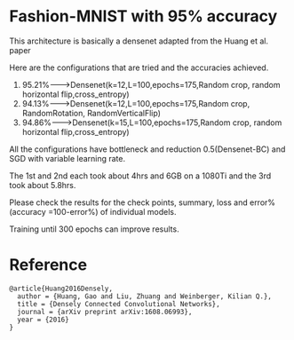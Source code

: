 # Fashion-MNIST with 95% accuracy
This architecture is basically a densenet adapted from the Huang et al. paper

Here are the configurations that are tried and the accuracies achieved.

1. 95.21%--->Densenet(k=12,L=100,epochs=175,Random crop, random horizontal flip,cross_entropy)
2. 94.13%--->Densenet(k=12,L=100,epochs=175,Random crop, RandomRotation, RandomVerticalFlip)
3. 94.86%--->Densenet(k=15,L=100,epochs=175,Random crop, random horizontal flip,cross_entropy)

All the configurations have bottleneck and reduction 0.5(Densenet-BC) and SGD with variable learning rate.

The 1st and 2nd each took about 4hrs and 6GB on a 1080Ti and the 3rd took about 5.8hrs.

Please check the results for the check points, summary, loss and error% (accuracy =100-error%) of individual models. 

Training until 300 epochs can improve results.


# Reference

```
@article{Huang2016Densely,
  author = {Huang, Gao and Liu, Zhuang and Weinberger, Kilian Q.},
  title = {Densely Connected Convolutional Networks},
  journal = {arXiv preprint arXiv:1608.06993},
  year = {2016}
}
```

